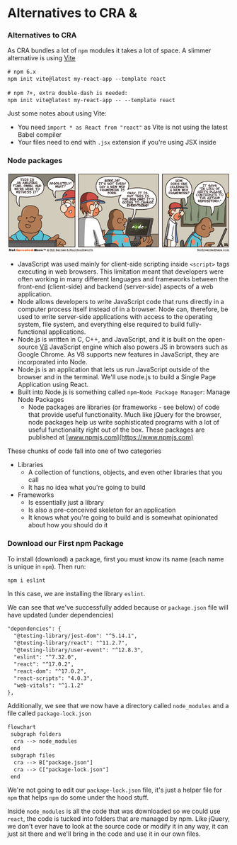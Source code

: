 # Alternatives to CRA &

### Alternatives to CRA

As CRA bundles a lot of `npm` modules it takes a lot of space. A slimmer alternative is using [Vite](https://vitejs.dev)

```
# npm 6.x
npm init vite@latest my-react-app --template react

# npm 7+, extra double-dash is needed:
npm init vite@latest my-react-app -- --template react
```

Just some notes about using Vite:

* You need `import * as React from "react"` as Vite is not using the latest Babel compiler
* Your files need to end with `.jsx` extension if you're using JSX inside

### Node packages

![](<../.gitbook/assets/image (1).png>)

* JavaScript was used mainly for client-side scripting inside `<script>` tags executing in web browsers. This limitation meant that developers were often working in many different languages and frameworks between the front-end (client-side) and backend (server-side) aspects of a web application.
* Node allows developers to write JavaScript code that runs directly in a computer process itself instead of in a browser. Node can, therefore, be used to write server-side applications with access to the operating system, file system, and everything else required to build fully-functional applications.
* Node.js is written in C, C++, and JavaScript, and it is built on the open-source [V8](https://developers.google.com/v8/) JavaScript engine which also powers JS in browsers such as Google Chrome. As V8 supports new features in JavaScript, they are incorporated into Node.
* Node.js is an application that lets us run JavaScript outside of the browser and in the terminal. We'll use node.js to build a Single Page Application using React.
* Built into Node.js is something called `npm`-`Node Package Manager`: Manage Node Packages
  * Node packages are libraries (or frameworks - see below) of code that provide useful functionality. Much like jQuery for the browser, node packages help us write sophisticated programs with a lot of useful functionality right out of the box. These packages are published at [www.npmjs.com](https://www.npmjs.com)



These chunks of code fall into one of two categories

* Libraries
  * A collection of functions, objects, and even other libraries that you call
  * It has no idea what you're going to build
* Frameworks
  * Is essentially just a library
  * Is also a pre-conceived skeleton for an application
  * It knows what you're going to build and is somewhat opinionated about how you should do it

### Download our First npm Package

To install (download) a package, first you must know its name (each name is unique in `npm`). Then run:&#x20;

```
npm i eslint
```

In this case, we are installing the library `eslint`.

We can see that we've successfully added because or `package.json` file will have updated (under dependencies)

```
"dependencies": {
  "@testing-library/jest-dom": "^5.14.1",
  "@testing-library/react": "^11.2.7",
  "@testing-library/user-event": "^12.8.3",
  "eslint": "^7.32.0",
  "react": "^17.0.2",
  "react-dom": "^17.0.2",
  "react-scripts": "4.0.3",
  "web-vitals": "^1.1.2"
},
```

Additionally, we see that we now have a directory called `node_modules` and a file called `package-lock.json`

```
flowchart
 subgraph folders
  cra --> node_modules
 end
 subgraph files
  cra --> B["package.json"]
  cra --> C["package-lock.json"]
 end
```

We're not going to edit our `package-lock.json` file, it's just a helper file for `npm` that helps `npm` do some under the hood stuff.

Inside `node_modules` is all the code that was downloaded so we could use `react`, the code is tucked into folders that are managed by npm. Like jQuery, we don't ever have to look at the source code or modify it in any way, it can just sit there and we'll bring in the code and use it in our own files.
